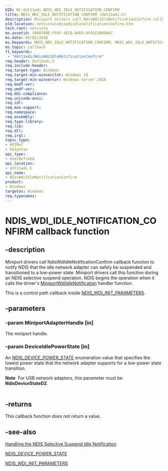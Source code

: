 ```yaml
---
UID: NC:dot11wdi.NDIS_WDI_IDLE_NOTIFICATION_CONFIRM
title: NDIS_WDI_IDLE_NOTIFICATION_CONFIRM (dot11wdi.h)
description: Miniport drivers call NdisWdiIdleNotificationConfirm callback function to notify NDIS that the idle network adapter can safely be suspended and transitioned to a low-power state.
old-location: netvista\ndiswdiidlenotificationconfirm.htm
tech.root: netvista
ms.assetid: 39D070BE-FF6F-4EC8-A4E4-DF45C5089AA7
ms.date: 05/02/2018
ms.keywords: NDIS_WDI_IDLE_NOTIFICATION_CONFIRM, NDIS_WDI_IDLE_NOTIFICATION_CONFIRM callback, NdisWdiIdleNotificationConfirm, NdisWdiIdleNotificationConfirm callback function [Network Drivers Starting with Windows Vista], dot11wdi/NdisWdiIdleNotificationConfirm, netvista.ndiswdiidlenotificationconfirm
ms.topic: callback
f1_keywords:
 - "dot11wdi/NdisWdiIdleNotificationConfirm"
req.header: dot11wdi.h
req.include-header: 
req.target-type: Windows
req.target-min-winverclnt: Windows 10
req.target-min-winversvr: Windows Server 2016
req.kmdf-ver: 
req.umdf-ver: 
req.ddi-compliance: 
req.unicode-ansi: 
req.idl: 
req.max-support: 
req.namespace: 
req.assembly: 
req.type-library: 
req.lib: 
req.dll: 
req.irql: 
topic_type:
- APIRef
- kbSyntax
api_type:
- UserDefined
api_location:
- dot11wdi.h
api_name:
- NdisWdiIdleNotificationConfirm
product:
- Windows
targetos: Windows
req.typenames: 
---
```


# NDIS_WDI_IDLE_NOTIFICATION_CONFIRM callback function


## -description


Miniport drivers call NdisWdiIdleNotificationConfirm callback function to notify NDIS that the idle network adapter can safely be suspended and transitioned to a low-power state. Miniport drivers call this function during an NDIS selective suspend operation. NDIS begins the operation when it calls the driver's <a href="https://docs.microsoft.com/windows-hardware/drivers/ddi/content/dot11wdi/nc-dot11wdi-miniport_wdi_idle_notification">MiniportWdiIdleNotification</a> handler function.



This is a control path callback inside <a href="https://docs.microsoft.com/windows-hardware/drivers/ddi/content/dot11wdi/ns-dot11wdi-_ndis_wdi_init_parameters">NDIS_WDI_INIT_PARAMETERS</a>.


## -parameters




### -param MiniportAdapterHandle [in]

The miniport handle.


### -param DeviceIdlePowerState [in]

An <a href="https://docs.microsoft.com/windows-hardware/drivers/ddi/content/ntddndis/ne-ntddndis-_ndis_device_power_state">NDIS_DEVICE_POWER_STATE</a> enumeration value that specifies the lowest power state that the network adapter supports for a low-power state transition.

<div class="alert"><b>Note</b>  For USB network adapters, this parameter must be <b>NdisDeviceStateD2</b>.</div>
<div> </div>

## -returns



This callback function does not return a value.




## -see-also




<a href="https://docs.microsoft.com/windows-hardware/drivers/network/handling-the-ndis-selective-suspend-idle-notification">Handling the NDIS Selective Suspend Idle Notification</a>



<a href="https://docs.microsoft.com/windows-hardware/drivers/ddi/content/ntddndis/ne-ntddndis-_ndis_device_power_state">NDIS_DEVICE_POWER_STATE</a>



<a href="https://docs.microsoft.com/windows-hardware/drivers/ddi/content/dot11wdi/ns-dot11wdi-_ndis_wdi_init_parameters">NDIS_WDI_INIT_PARAMETERS</a>
 

 

